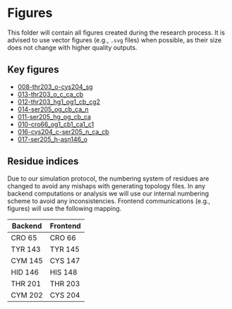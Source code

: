 # Figures

This folder will contain all figures created during the research process.
It is advised to use vector figures (e.g.,  `.svg` files) when possible, as their size does not change with higher quality outputs.

## Key figures

-   [008-thr203_o-cys204_sg](./008-thr203_o-cys204_sg/)
-   [013-thr203_o_c_ca_cb](./013-thr203_o_c_ca_cb/)
-   [012-thr203_hg1_og1_cb_cg2](./012-thr203_hg1_og1_cb_cg2/)
-   [014-ser205_og_cb_ca_n](./014-ser205_og_cb_ca_n/)
-   [011-ser205_hg_og_cb_ca](./011-ser205_hg_og_cb_ca/)
-   [010-cro66_og1_cb1_ca1_c1](./010-cro66_og1_cb1_ca1_c1/)
-   [016-cys204_c-ser205_n_ca_cb](./016-cys204_c-ser205_n_ca_cb/)
-   [017-ser205_h-asn146_o](./017-ser205_h-asn146_o/)

## Residue indices

Due to our simulation protocol, the numbering system of residues are changed to avoid any mishaps with generating topology files.
In any backend computations or analysis we will use our internal numbering scheme to avoid any inconsistencies.
Frontend communications (e.g., figures) will use the following mapping.

| Backend | Frontend |
| ------- | -------- |
| CRO 65 | CRO 66 |
| TYR 143 | TYR 145 |
| CYM 145 | CYS 147 |
| HID 146 | HIS 148 |
| THR 201 | THR 203 |
| CYM 202 | CYS 204 |
